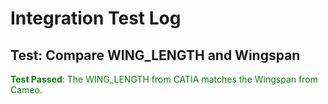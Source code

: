 # Integration Test Log

## Test: Compare WING_LENGTH and Wingspan

<span style='color: green;'>**Test Passed**: The WING_LENGTH from CATIA matches the Wingspan from Cameo.</span>
